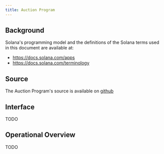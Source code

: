 ```yaml
---
title: Auction Program
---
```


## Background

Solana's programming model and the definitions of the Solana terms used in this
document are available at:

- https://docs.solana.com/apps
- https://docs.solana.com/terminology

## Source

The Auction Program's source is available on
[github](https://github.com/vamise/nft-marketplace)

## Interface

TODO

## Operational Overview

TODO

